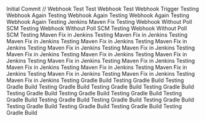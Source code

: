 Initial Commit
// Webhook Test
Test Webhook
Test Webhook Trigger
Testing Webhook Again
Testing Webhook Again
Testing Webhook Again
Testing Webhook Again
Testing Jenkins Maven Fix
Testing Webhook Without Poll SCM
Testing Webhook Without Poll SCM
Testing Webhook Without Poll SCM
Testing Maven Fix in Jenkins
Testing Maven Fix in Jenkins
Testing Maven Fix in Jenkins
Testing Maven Fix in Jenkins
Testing Maven Fix in Jenkins
Testing Maven Fix in Jenkins
Testing Maven Fix in Jenkins
Testing Maven Fix in Jenkins
Testing Maven Fix in Jenkins
Testing Maven Fix in Jenkins
Testing Maven Fix in Jenkins
Testing Maven Fix in Jenkins
Testing Maven Fix in Jenkins
Testing Maven Fix in Jenkins
Testing Maven Fix in Jenkins
Testing Maven Fix in Jenkins
Testing Maven Fix in Jenkins
Testing Maven Fix in Jenkins
Testing Gradle Build
Testing Gradle Build
Testing Gradle Build
Testing Gradle Build
Testing Gradle Build
Testing Gradle Build
Testing Gradle Build
Testing Gradle Build
Testing Gradle Build
Testing Gradle Build
Testing Gradle Build
Testing Gradle Build
Testing Gradle Build
Testing Gradle Build
Testing Gradle Build
Testing Gradle Build
Testing Gradle Build
